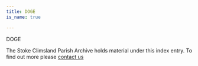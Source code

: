 ```yaml
---
title: DOGE
is_name: true

---
```


DOGE


The Stoke Climsland Parish Archive holds material under this index entry. To find out more please [contact us](/contact/)
